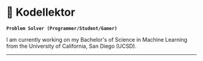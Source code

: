 # :game_die: Kodellektor

**`Problem Solver (Programmer/Student/Gamer)`**

I am currently working on my Bachelor's of Science in Machine Learning from the University of California, San Diego (UCSD).

---

